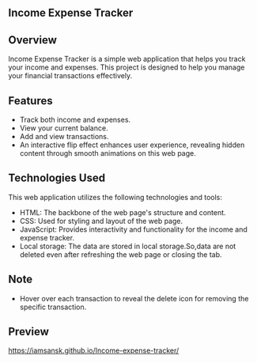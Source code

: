 ## Income Expense Tracker

## Overview

Income Expense Tracker is a simple web application that helps you track your income and expenses. This project is designed to help you manage your financial transactions effectively.

## Features

- Track both income and expenses.
- View your current balance.
- Add and view transactions.
- An interactive flip effect enhances user experience, revealing hidden content through smooth animations on this web page.
  
## Technologies Used

This web application utilizes the following technologies and tools:

- HTML: The backbone of the web page's structure and content.
- CSS: Used for styling and layout of the web page.
- JavaScript: Provides interactivity and functionality for the income and expense tracker.
- Local storage: The data are stored in local storage.So,data are not deleted even after refreshing the web page or closing the tab.

## Note
 - Hover over each transaction to reveal the delete icon for removing the specific transaction.
   
## Preview
https://iamsansk.github.io/Income-expense-tracker/

